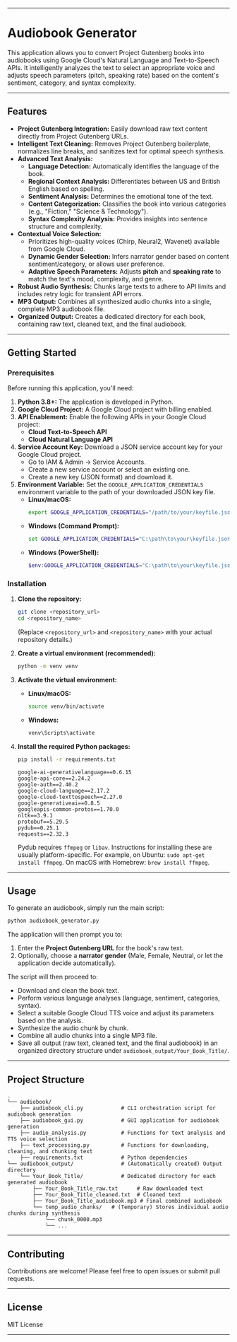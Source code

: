 -----
# Audiobook Generator

This application allows you to convert Project Gutenberg books into audiobooks using Google Cloud's Natural Language and Text-to-Speech APIs. It intelligently analyzes the text to select an appropriate voice and adjusts speech parameters (pitch, speaking rate) based on the content's sentiment, category, and syntax complexity.

-----

## Features

  * **Project Gutenberg Integration:** Easily download raw text content directly from Project Gutenberg URLs.
  * **Intelligent Text Cleaning:** Removes Project Gutenberg boilerplate, normalizes line breaks, and sanitizes text for optimal speech synthesis.
  * **Advanced Text Analysis:**
      * **Language Detection:** Automatically identifies the language of the book.
      * **Regional Context Analysis:** Differentiates between US and British English based on spelling.
      * **Sentiment Analysis:** Determines the emotional tone of the text.
      * **Content Categorization:** Classifies the book into various categories (e.g., "Fiction," "Science & Technology").
      * **Syntax Complexity Analysis:** Provides insights into sentence structure and complexity.
  * **Contextual Voice Selection:**
      * Prioritizes high-quality voices (Chirp, Neural2, Wavenet) available from Google Cloud.
      * **Dynamic Gender Selection:** Infers narrator gender based on content sentiment/category, or allows user preference.
      * **Adaptive Speech Parameters:** Adjusts **pitch** and **speaking rate** to match the text's mood, complexity, and genre.
  * **Robust Audio Synthesis:** Chunks large texts to adhere to API limits and includes retry logic for transient API errors.
  * **MP3 Output:** Combines all synthesized audio chunks into a single, complete MP3 audiobook file.
  * **Organized Output:** Creates a dedicated directory for each book, containing raw text, cleaned text, and the final audiobook.

-----

## Getting Started

### Prerequisites

Before running this application, you'll need:

1.  **Python 3.8+:** The application is developed in Python.
2.  **Google Cloud Project:** A Google Cloud project with billing enabled.
3.  **API Enablement:** Enable the following APIs in your Google Cloud project:
      * **Cloud Text-to-Speech API**
      * **Cloud Natural Language API**
4.  **Service Account Key:** Download a JSON service account key for your Google Cloud project.
      * Go to IAM & Admin -\> Service Accounts.
      * Create a new service account or select an existing one.
      * Create a new key (JSON format) and download it.
5.  **Environment Variable:** Set the `GOOGLE_APPLICATION_CREDENTIALS` environment variable to the path of your downloaded JSON key file.
      * **Linux/macOS:**
        ```bash
        export GOOGLE_APPLICATION_CREDENTIALS="/path/to/your/keyfile.json"
        ```
      * **Windows (Command Prompt):**
        ```cmd
        set GOOGLE_APPLICATION_CREDENTIALS="C:\path\to\your\keyfile.json"
        ```
      * **Windows (PowerShell):**
        ```powershell
        $env:GOOGLE_APPLICATION_CREDENTIALS="C:\path\to\your\keyfile.json"
        ```

### Installation

1.  **Clone the repository:**

    ```bash
    git clone <repository_url>
    cd <repository_name>
    ```

    (Replace `<repository_url>` and `<repository_name>` with your actual repository details.)

2.  **Create a virtual environment (recommended):**

    ```bash
    python -m venv venv
    ```

3.  **Activate the virtual environment:**

      * **Linux/macOS:**
        ```bash
        source venv/bin/activate
        ```
      * **Windows:**
        ```cmd
        venv\Scripts\activate
        ```

4.  **Install the required Python packages:**

    ```bash
    pip install -r requirements.txt
    ```

    ```
    google-ai-generativelanguage==0.6.15
    google-api-core==2.24.2
    google-auth==2.40.2
    google-cloud-language==2.17.2
    google-cloud-texttospeech==2.27.0
    google-generativeai==0.8.5
    googleapis-common-protos==1.70.0
    nltk==3.9.1
    protobuf==5.29.5
    pydub==0.25.1
    requests==2.32.3
    ```

    Pydub requires `ffmpeg` or `libav`. Instructions for installing these are usually platform-specific. For example, on Ubuntu: `sudo apt-get install ffmpeg`. On macOS with Homebrew: `brew install ffmpeg`.

-----

## Usage

To generate an audiobook, simply run the main script:

```bash
python audiobook_generator.py
```

The application will then prompt you to:

1.  Enter the **Project Gutenberg URL** for the book's raw text.
2.  Optionally, choose a **narrator gender** (Male, Female, Neutral, or let the application decide automatically).

The script will then proceed to:

  * Download and clean the book text.
  * Perform various language analyses (language, sentiment, categories, syntax).
  * Select a suitable Google Cloud TTS voice and adjust its parameters based on the analysis.
  * Synthesize the audio chunk by chunk.
  * Combine all audio chunks into a single MP3 file.
  * Save all output (raw text, cleaned text, and the final audiobook) in an organized directory structure under `audiobook_output/Your_Book_Title/`.

-----

## Project Structure

```
.
└── audiobook/ 
    ├── audiobook_cli.py            # CLI orchestration script for audiobook generation
    ├── audiobook_gui.py            # GUI application for audiobook generation
    ├── audio_analysis.py           # Functions for text analysis and TTS voice selection
    ├── text_processing.py          # Functions for downloading, cleaning, and chunking text
    ├── requirements.txt            # Python dependencies
└── audiobook_output/               # (Automatically created) Output directory
    └── Your_Book_Title/            # Dedicated directory for each generated audiobook
        ├── Your_Book_Title_raw.txt      # Raw downloaded text
        ├── Your_Book_Title_cleaned.txt  # Cleaned text
        ├── Your_Book_Title_audiobook.mp3 # Final combined audiobook
        └── temp_audio_chunks/   # (Temporary) Stores individual audio chunks during synthesis
            └── chunk_0000.mp3
            └── ...
```

-----

## Contributing

Contributions are welcome\! Please feel free to open issues or submit pull requests.

-----

## License

MIT License

-----
